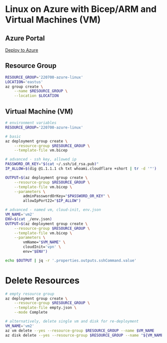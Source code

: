 # Linux on Azure with Bicep/ARM and Virtual Machines (VM)

## Azure Portal

[Deploy to Azure](https://portal.azure.com/#create/Microsoft.Template/uri/https%3A%2F%2Fraw.githubusercontent.com%2FAzure-Samples%2Fazure-opensource-labs%2Fmain%2Flinux%2Fvm%2Fvm.json)

## Resource Group 

```bash
RESOURCE_GROUP='220700-azure-linux'
LOCATION='eastus'
az group create \
    --name $RESOURCE_GROUP \
    --location $LOCATION
```

## Virtual Machine (VM)

```bash
# environment variables
RESOURCE_GROUP='220700-azure-linux'

# basic
az deployment group create \
    --resource-group $RESOURCE_GROUP \
    --template-file vm.bicep

# advanced - ssh key, allowed ip
PASSWORD_OR_KEY="$(cat ~/.ssh/id_rsa.pub)"
IP_ALLOW=$(dig @1.1.1.1 ch txt whoami.cloudflare +short | tr -d '"')

OUTPUT=$(az deployment group create \
    --resource-group $RESOURCE_GROUP \
    --template-file vm.bicep \
    --parameters \
        adminPasswordOrKey="$PASSWORD_OR_KEY" \
        allowIpPort22="$IP_ALLOW")

# advanced - named vm, cloud-init, env.json
VM_NAME='vm2'
ENV=$(cat _/env.json)
OUTPUT=$(az deployment group create \
    --resource-group $RESOURCE_GROUP \
    --template-file vm.bicep \
    --parameters \
        vmName="$VM_NAME" \
        cloudInit='vpn' \
        env="$ENV")

echo $OUTPUT | jq -r '.properties.outputs.sshCommand.value'
```

# Delete Resources

```bash
# empty resource group
az deployment group create \
    --resource-group $RESOURCE_GROUP \
    --template-file empty.json \
    --mode Complete

# alternatively, delete single vm and disk for re-deployment
VM_NAME='vm2'
az vm delete --yes --resource-group $RESOURCE_GROUP --name $VM_NAME 
az disk delete --yes --resource-group $RESOURCE_GROUP --name "${VM_NAME}-osdisk1"
```
